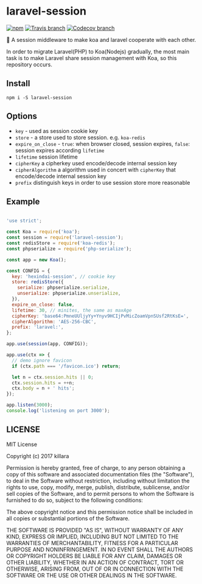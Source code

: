 # laravel-session

[![npm](https://img.shields.io/npm/v/laravel-session.svg)](https://www.npmjs.com/package/laravel-session)
[![Travis branch](https://img.shields.io/travis/killara/laravel-session/master.svg)](https://travis-ci.org/killara/laravel-session)
[![Codecov branch](https://img.shields.io/codecov/c/github/killara/laravel-session/master.svg)](https://codecov.io/github/killara/laravel-session?branch=master)

:couple: A session middleware to make koa and laravel cooperate with each other.

In order to migrate Laravel(PHP) to Koa(Nodejs) gradually, the most main task is to make Laravel share session management with Koa, so this repository occurs.

## Install

`npm i -S laravel-session`

## Options

- `key` - used as session cookie key
- `store` - a store used to store session. e.g. `koa-redis`
- `expire_on_close` - `true`: when browser closed, session expires, `false`: session expires according `lifetime`
- `lifetime` session lifetime
- `cipherKey` a cipherkey used encode/decode internal session key
- `cipherAlgorithm` a algorithm used in concert with `cipherKey` that encode/decode internal session key
- `prefix` distinguish keys in order to use session store more reasonable

## Example

```javascript

'use strict';

const Koa = require('koa');
const session = require('laravel-session');
const redisStore = require('koa-redis');
const phpserialize = require('php-serialize');

const app = new Koa();

const CONFIG = {
  key: 'hexindai-session', // cookie key
  store: redisStore({
    serialize: phpserialize.serialize,
    unserialize: phpserialize.unserialize,
  }),
  expire_on_close: false,
  lifetime: 30, // minites, the same as maxAge
  cipherKey: 'base64:PmneUUljyYy+Ynyv9HCIjPvMicZoamVpnSUsf2RtKsE=',
  cipherAlgorithm: 'AES-256-CBC',
  prefix: 'laravel:',
};

app.use(session(app, CONFIG));

app.use(ctx => {
  // demo ignore favicon
  if (ctx.path === '/favicon.ico') return;

  let n = ctx.session.hits || 0;
  ctx.session.hits = ++n;
  ctx.body = n + ' hits';
});

app.listen(3000);
console.log('listening on port 3000');

```

## LICENSE

MIT License

Copyright (c) 2017 killara

Permission is hereby granted, free of charge, to any person obtaining a copy
of this software and associated documentation files (the "Software"), to deal
in the Software without restriction, including without limitation the rights
to use, copy, modify, merge, publish, distribute, sublicense, and/or sell
copies of the Software, and to permit persons to whom the Software is
furnished to do so, subject to the following conditions:

The above copyright notice and this permission notice shall be included in all
copies or substantial portions of the Software.

THE SOFTWARE IS PROVIDED "AS IS", WITHOUT WARRANTY OF ANY KIND, EXPRESS OR
IMPLIED, INCLUDING BUT NOT LIMITED TO THE WARRANTIES OF MERCHANTABILITY,
FITNESS FOR A PARTICULAR PURPOSE AND NONINFRINGEMENT. IN NO EVENT SHALL THE
AUTHORS OR COPYRIGHT HOLDERS BE LIABLE FOR ANY CLAIM, DAMAGES OR OTHER
LIABILITY, WHETHER IN AN ACTION OF CONTRACT, TORT OR OTHERWISE, ARISING FROM,
OUT OF OR IN CONNECTION WITH THE SOFTWARE OR THE USE OR OTHER DEALINGS IN THE
SOFTWARE.
